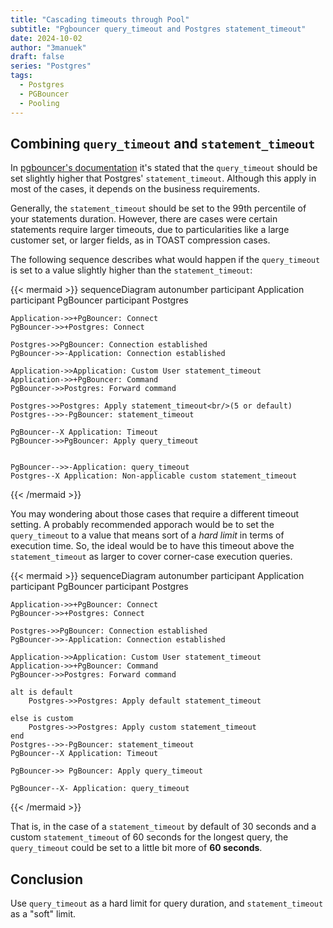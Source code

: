 ```yaml
---
title: "Cascading timeouts through Pool"
subtitle: "Pgbouncer query_timeout and Postgres statement_timeout"
date: 2024-10-02
author: "3manuek"
draft: false
series: "Postgres"
tags:
  - Postgres
  - PGBouncer
  - Pooling
---
```


## Combining `query_timeout` and `statement_timeout`

In [pgbouncer's documentation]() it's stated that the `query_timeout` should be set slightly 
higher that Postgres' `statement_timeout`. Although this apply in most of the cases, it depends
on the business requirements.

Generally, the `statement_timeout` should be set to the 99th percentile of your statements duration.
However, there are cases were certain statements require larger timeouts, due to particularities like
a large customer set, or larger fields, as in TOAST compression cases.

The following sequence describes what would happen if the `query_timeout` is set to a value slightly 
higher than the `statement_timeout`:

{{< mermaid >}}
sequenceDiagram
    autonumber
    participant Application
    participant PgBouncer
    participant Postgres

    Application->>+PgBouncer: Connect 
    PgBouncer->>+Postgres: Connect 
    
    Postgres->>PgBouncer: Connection established
    PgBouncer->>-Application: Connection established

    Application->>Application: Custom User statement_timeout    
    Application->>+PgBouncer: Command
    PgBouncer->>Postgres: Forward command
    
    Postgres->>Postgres: Apply statement_timeout<br/>(5 or default)
    Postgres-->>-PgBouncer: statement_timeout

    PgBouncer--X Application: Timeout
    PgBouncer->>PgBouncer: Apply query_timeout


    PgBouncer-->>-Application: query_timeout
    Postgres--X Application: Non-applicable custom statement_timeout

{{< /mermaid >}}


You may wondering about those cases that require a different timeout setting. A probably
recommended apporach would be to set the `query_timeout` to a value that means sort of a
_hard limit_ in terms of execution time. So, the ideal would be to have this timeout above
the `statement_timeout` as larger to cover corner-case execution queries.

{{< mermaid >}}
sequenceDiagram
    autonumber
    participant Application
    participant PgBouncer
    participant Postgres

    Application->>+PgBouncer: Connect 
    PgBouncer->>+Postgres: Connect 
    
    Postgres->>PgBouncer: Connection established
    PgBouncer->>-Application: Connection established

    Application->>Application: Custom User statement_timeout    
    Application->>+PgBouncer: Command
    PgBouncer->>Postgres: Forward command
    
    alt is default
        Postgres->>Postgres: Apply default statement_timeout

    else is custom
        Postgres->>Postgres: Apply custom statement_timeout
    end
    Postgres-->>-PgBouncer: statement_timeout
    PgBouncer--X Application: Timeout

    PgBouncer->> PgBouncer: Apply query_timeout

    PgBouncer--X- Application: query_timeout

{{< /mermaid >}}

That is, in the case of a `statement_timeout` by default of 30 seconds and a custom `statement_timeout`
of 60 seconds for the longest query, the `query_timeout` could be set to a little bit more of **60 seconds**.

## Conclusion

Use `query_timeout` as a hard limit for query duration, and `statement_timeout` as a "soft" limit. 